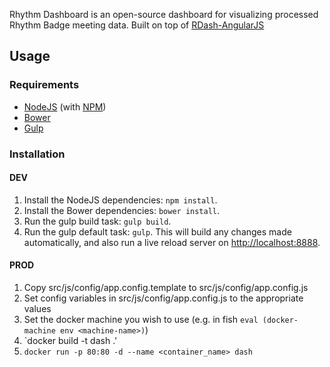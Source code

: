 Rhythm Dashboard is an open-source dashboard for visualizing processed Rhythm Badge meeting data. Built on top of [RDash-AngularJS](https://github.com/rdash/rdash-angular)

## Usage
### Requirements
* [NodeJS](http://nodejs.org/) (with [NPM](https://www.npmjs.org/))
* [Bower](http://bower.io)
* [Gulp](http://gulpjs.com)

### Installation

#### DEV
1. Install the NodeJS dependencies: `npm install`.
2. Install the Bower dependencies: `bower install`.
3. Run the gulp build task: `gulp build`.
4. Run the gulp default task: `gulp`. This will build any changes made automatically, and also run a live reload server on [http://localhost:8888](http://localhost:8888).

#### PROD

1. Copy src/js/config/app.config.template to src/js/config/app.config.js
3. Set config variables in src/js/config/app.config.js to the appropriate values
3. Set the docker machine you wish to use (e.g. in fish `eval (docker-machine env <machine-name>)`)
4. `docker build -t dash .'
5. `docker run -p 80:80 -d --name <container_name> dash`

